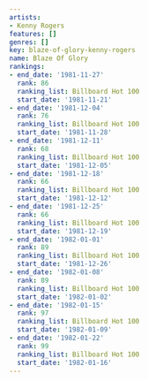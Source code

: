 ```yaml
---
artists:
- Kenny Rogers
features: []
genres: []
key: blaze-of-glory-kenny-rogers
name: Blaze Of Glory
rankings:
- end_date: '1981-11-27'
  rank: 86
  ranking_list: Billboard Hot 100
  start_date: '1981-11-21'
- end_date: '1981-12-04'
  rank: 76
  ranking_list: Billboard Hot 100
  start_date: '1981-11-28'
- end_date: '1981-12-11'
  rank: 68
  ranking_list: Billboard Hot 100
  start_date: '1981-12-05'
- end_date: '1981-12-18'
  rank: 66
  ranking_list: Billboard Hot 100
  start_date: '1981-12-12'
- end_date: '1981-12-25'
  rank: 66
  ranking_list: Billboard Hot 100
  start_date: '1981-12-19'
- end_date: '1982-01-01'
  rank: 89
  ranking_list: Billboard Hot 100
  start_date: '1981-12-26'
- end_date: '1982-01-08'
  rank: 89
  ranking_list: Billboard Hot 100
  start_date: '1982-01-02'
- end_date: '1982-01-15'
  rank: 97
  ranking_list: Billboard Hot 100
  start_date: '1982-01-09'
- end_date: '1982-01-22'
  rank: 99
  ranking_list: Billboard Hot 100
  start_date: '1982-01-16'
---
```


